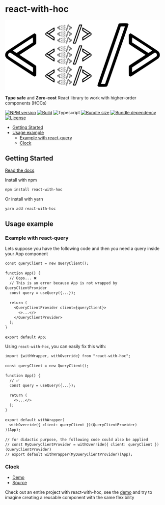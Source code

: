 # react-with-hoc <!-- omit in toc -->

<a href="https://leobastiani.github.io/react-with-hoc/">
  <img src="./.github/logo/logo.png" />
</a>

**Type safe** and **Zero-cost** React library to work with higher-order components (HOCs)

[![NPM version](https://img.shields.io/npm/v/react-with-hoc)](https://www.npmjs.com/package/react-with-hoc)
[![Build](https://github.com/leobastiani/react-with-hoc/actions/workflows/publish.yml/badge.svg)](https://github.com/leobastiani/react-with-hoc/actions/workflows/publish.yml)
![Typescript](https://img.shields.io/npm/types/react-with-hoc)
[![Bundle size](https://img.shields.io/bundlephobia/minzip/react-with-hoc)](https://bundlephobia.com/package/react-with-hoc)
[![Bundle dependency](https://badgen.net/bundlephobia/dependency-count/react-with-hoc)](https://www.npmjs.com/package/react-with-hoc?activeTab=dependencies)
[![License](https://img.shields.io/github/license/leobastiani/react-with-hoc)](https://github.com/leobastiani/react-with-hoc/blob/main/LICENSE)

- [Getting Started](#getting-started)
- [Usage example](#usage-example)
  - [Example with react-query](#example-with-react-query)
  - [Clock](#clock)

## Getting Started

[Read the docs](https://leobastiani.github.io/react-with-hoc/)

Install with npm

```bash
npm install react-with-hoc
```

Or install with yarn

```bash
yarn add react-with-hoc
```

## Usage example

### Example with react-query

Lets suppose you have the following code and then you need a query inside your App component

```tsx
const queryClient = new QueryClient();

function App() {
  // Oops... ❌
  // This is an error because App is not wrapped by QueryClientProvider
  const query = useQuery({...});

  return (
    <QueryClientProvider client={queryClient}>
      <>...</>
    </QueryClientProvider>
  );
}

export default App;
```

Using `react-with-hoc`, you can easily fix this with:

```tsx
import {withWrapper, withOverride} from "react-with-hoc";

const queryClient = new QueryClient();

function App() {
  // ✅
  const query = useQuery({...});

  return (
    <>...</>
  );
}

export default withWrapper(
  withOverride({ client: queryClient })(QueryClientProvider)
)(App);

// for didactic purpose, the following code could also be applied
// const MyQueryClientProvider = withOverride({ client: queryClient })(QueryClientProvider)
// export default withWrapper(MyQueryClientProvider)(App);
```

### Clock

- [Demo](https://leobastiani.github.io/react-with-hoc/example/)
- [Source](https://github.com/leobastiani/react-with-hoc/tree/main/example)

Check out an entire project with react-with-hoc, see the [demo](https://leobastiani.github.io/react-with-hoc/example/) and try to imagine creating a reusable component with the same flexibility
